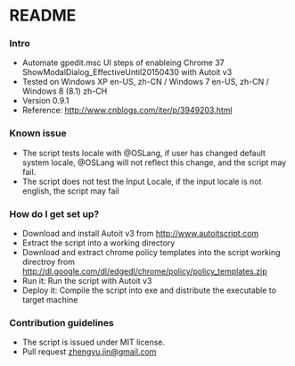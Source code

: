 # README #

### Intro ###

* Automate gpedit.msc UI steps of enableing Chrome 37 ShowModalDialog_EffectiveUntil20150430 with Autoit v3
* Tested on Windows XP en-US, zh-CN / Windows 7 en-US, zh-CN / Windows 8 (8.1) zh-CH
* Version 0.9.1
* Reference: http://www.cnblogs.com/iter/p/3949203.html

### Known issue ###
* The script tests locale with @OSLang, if user has changed default system locale, @OSLang will not reflect this change, and the script may fail.
* The script does not test the Input Locale, if the input locale is not english, the script may fail

### How do I get set up? ###

* Download and install Autoit v3 from http://www.autoitscript.com
* Extract the script into a working directory
* Download and extract chrome policy templates into the script working directroy from http://dl.google.com/dl/edgedl/chrome/policy/policy_templates.zip
* Run it: Run the script with Autoit v3
* Deploy it: Compile the script into exe and distribute the executable to target machine

### Contribution guidelines ###

* The script is issued under MIT license.
* Pull request [zhengyu.jin@gmail.com](mailto:zhengyu.jin@gmail.com)